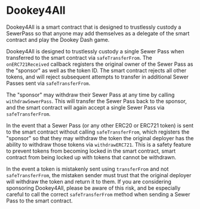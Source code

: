# Dookey4All

Dookey4All is a smart contract that is designed to trustlessly custody a SewerPass so that anyone may add themselves as a delegate of the smart contract and play the Dookey Dash game. 

Dookey4All is designed to trustlessly custody a single Sewer Pass when transferred to the smart contract via `safeTransferFrom`. The `onERC721Received` callback registers the original owner of the Sewer Pass as the "sponsor" as well as the token ID. The smart contract rejects all other tokens, and will reject subsequent attempts to transfer in additional Sewer Passes sent via `safeTransferFrom`.

The "sponsor" may withdraw their Sewer Pass at any time by calling `withdrawSewerPass`. This will transfer the Sewer Pass back to the sponsor, and the smart contract will again accept a single Sewer Pass via `safeTransferFrom`.

In the event that a Sewer Pass (or any other ERC20 or ERC721 token) is sent to the smart contract without calling `safeTransferFrom`, which registers the "sponsor" so that they may withdraw the token the original deployer has the ability to withdraw those tokens via `withdrawERC721`. This is a safety feature to prevent tokens from becoming locked in the smart contract, smart contract from being locked up with tokens that cannot be withdrawn. 

In the event a token is mistakenly sent using `transferFrom` and not `safeTransferFrom`, the mistaken sender must trust that the original deployer will withdraw the token and return it to them. If you are considering sponsoring Dookey4All, please be aware of this risk, and be especially careful to call the correct `safeTransferFrom` method when sending a Sewer Pass to the smart contract.
